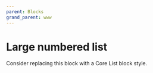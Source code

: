 ```yaml
---
parent: Blocks
grand_parent: www
---
```


# Large numbered list

Consider replacing this block with a Core List block style.